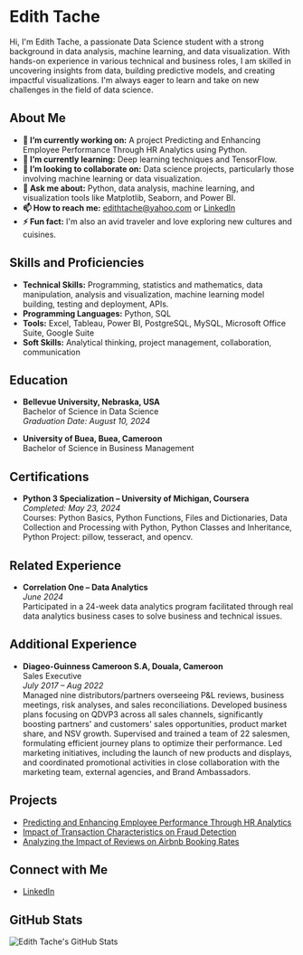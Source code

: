 # Edith Tache

Hi, I'm Edith Tache, a passionate Data Science student with a strong background in data analysis, machine learning, and data visualization. With hands-on experience in various technical and business roles, I am skilled in uncovering insights from data, building predictive models, and creating impactful visualizations. I'm always eager to learn and take on new challenges in the field of data science.

## About Me
- **🔭 I’m currently working on:** A project Predicting and Enhancing Employee Performance Through HR Analytics using Python.
- **🌱 I’m currently learning:** Deep learning techniques and TensorFlow.
- **👯 I’m looking to collaborate on:** Data science projects, particularly those involving machine learning or data visualization.
- **💬 Ask me about:** Python, data analysis, machine learning, and visualization tools like Matplotlib, Seaborn, and Power BI.
- **📫 How to reach me:** edithtache@yahoo.com or [LinkedIn](https://www.linkedin.com/in/edith-tache-1b0179151?trk=contact-info)
- **⚡ Fun fact:** I'm also an avid traveler and love exploring new cultures and cuisines.

## Skills and Proficiencies
- **Technical Skills:** Programming, statistics and mathematics, data manipulation, analysis and visualization, machine learning model building, testing and deployment, APIs.
- **Programming Languages:** Python, SQL
- **Tools:** Excel, Tableau, Power BI, PostgreSQL, MySQL, Microsoft Office Suite, Google Suite
- **Soft Skills:** Analytical thinking, project management, collaboration, communication

## Education
- **Bellevue University, Nebraska, USA**  
  Bachelor of Science in Data Science  
  *Graduation Date: August 10, 2024*

- **University of Buea, Buea, Cameroon**  
  Bachelor of Science in Business Management  

## Certifications
- **Python 3 Specialization – University of Michigan, Coursera**  
  *Completed: May 23, 2024*  
  Courses: Python Basics, Python Functions, Files and Dictionaries, Data Collection and Processing with Python, Python Classes and Inheritance, Python Project: pillow, tesseract, and opencv.

## Related Experience
- **Correlation One – Data Analytics**  
  *June 2024*  
  Participated in a 24-week data analytics program facilitated through real data analytics business cases to solve business and technical issues.

## Additional Experience
- **Diageo-Guinness Cameroon S.A, Douala, Cameroon**  
  Sales Executive  
  *July 2017 – Aug 2022*  
  Managed nine distributors/partners overseeing P&L reviews, business meetings, risk analyses, and sales reconciliations. Developed business plans focusing on QDVP3 across all sales channels, significantly boosting partners' and customers' sales opportunities, product market share, and NSV growth. Supervised and trained a team of 22 salesmen, formulating efficient journey plans to optimize their performance. Led marketing initiatives, including the launch of new products and displays, and coordinated promotional activities in close collaboration with the marketing team, external agencies, and Brand Ambassadors.

## Projects
- [Predicting and Enhancing Employee Performance Through HR Analytics](https://github.com/EdithTache/My-Portfolio/tree/main/Project%201:%20Predicting%20and%20Enhancing%20Employee%20Performance%20Through%20HR%20Analytics)
- [Impact of Transaction Characteristics on Fraud Detection](https://github.com/EdithTache/My-Portfolio/tree/main/Project%202:%20Impact%20of%20Transaction%20Characteristics%20on%20Fraud%20Detection)
- [Analyzing the Impact of Reviews on Airbnb Booking Rates](https://github.com/EdithTache/My-Portfolio/tree/main/Project%203:%20Analyzing%20the%20Impact%20of%20Reviews%20on%20Airbnb%20Booking%20Rates)

## Connect with Me
- [LinkedIn](https://www.linkedin.com/in/edith-tache-1b0179151?trk=contact-info)
   
## GitHub Stats
![Edith Tache's GitHub Stats](https://github-readme-stats.vercel.app/api?username=edithtache&show_icons=true&theme=radical)
